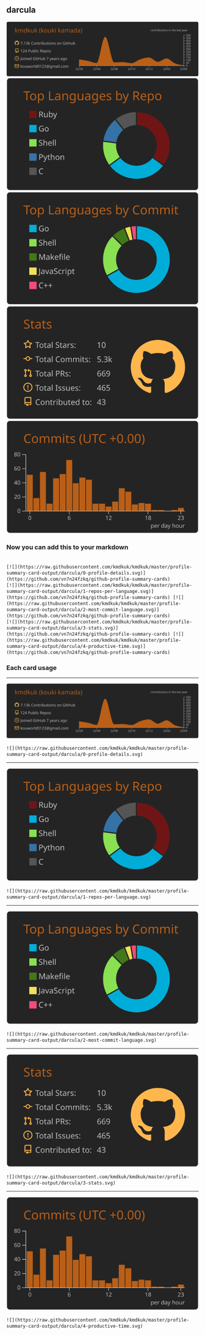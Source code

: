 ## darcula

[![](./0-profile-details.svg)](https://github.com/vn7n24fzkq/github-profile-summary-cards)
[![](./1-repos-per-language.svg)](https://github.com/vn7n24fzkq/github-profile-summary-cards) [![](./2-most-commit-language.svg)](https://github.com/vn7n24fzkq/github-profile-summary-cards)
[![](./3-stats.svg)](https://github.com/vn7n24fzkq/github-profile-summary-cards) [![](./4-productive-time.svg)](https://github.com/vn7n24fzkq/github-profile-summary-cards)
### Now you can add this to your markdown
```

[![](https://raw.githubusercontent.com/kmdkuk/kmdkuk/master/profile-summary-card-output/darcula/0-profile-details.svg)](https://github.com/vn7n24fzkq/github-profile-summary-cards)
[![](https://raw.githubusercontent.com/kmdkuk/kmdkuk/master/profile-summary-card-output/darcula/1-repos-per-language.svg)](https://github.com/vn7n24fzkq/github-profile-summary-cards) [![](https://raw.githubusercontent.com/kmdkuk/kmdkuk/master/profile-summary-card-output/darcula/2-most-commit-language.svg)](https://github.com/vn7n24fzkq/github-profile-summary-cards)
[![](https://raw.githubusercontent.com/kmdkuk/kmdkuk/master/profile-summary-card-output/darcula/3-stats.svg)](https://github.com/vn7n24fzkq/github-profile-summary-cards) [![](https://raw.githubusercontent.com/kmdkuk/kmdkuk/master/profile-summary-card-output/darcula/4-productive-time.svg)](https://github.com/vn7n24fzkq/github-profile-summary-cards)

```

### Each card usage
---

![](./0-profile-details.svg)

```
![](https://raw.githubusercontent.com/kmdkuk/kmdkuk/master/profile-summary-card-output/darcula/0-profile-details.svg)
```

    

---

![](./1-repos-per-language.svg)

```
![](https://raw.githubusercontent.com/kmdkuk/kmdkuk/master/profile-summary-card-output/darcula/1-repos-per-language.svg)
```

    

---

![](./2-most-commit-language.svg)

```
![](https://raw.githubusercontent.com/kmdkuk/kmdkuk/master/profile-summary-card-output/darcula/2-most-commit-language.svg)
```

    

---

![](./3-stats.svg)

```
![](https://raw.githubusercontent.com/kmdkuk/kmdkuk/master/profile-summary-card-output/darcula/3-stats.svg)
```

    

---

![](./4-productive-time.svg)

```
![](https://raw.githubusercontent.com/kmdkuk/kmdkuk/master/profile-summary-card-output/darcula/4-productive-time.svg)
```

    
